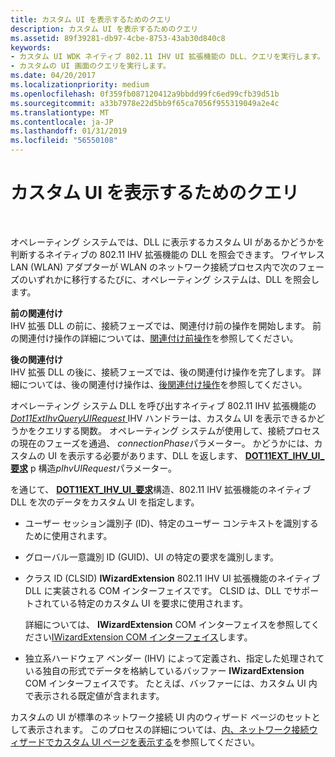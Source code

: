 ```yaml
---
title: カスタム UI を表示するためのクエリ
description: カスタム UI を表示するためのクエリ
ms.assetid: 89f39281-db97-4cbe-8753-43ab30d840c8
keywords:
- カスタム UI WDK ネイティブ 802.11 IHV UI 拡張機能の DLL、クエリを実行します。
- カスタムの UI 画面のクエリを実行します。
ms.date: 04/20/2017
ms.localizationpriority: medium
ms.openlocfilehash: 0f359fb087120412a9bbdd99fc6ed99cfb39d51b
ms.sourcegitcommit: a33b7978e22d5bb9f65ca7056f955319049a2e4c
ms.translationtype: MT
ms.contentlocale: ja-JP
ms.lasthandoff: 01/31/2019
ms.locfileid: "56550108"
---
```

# <a name="querying-for-the-display-of-a-custom-ui"></a>カスタム UI を表示するためのクエリ




 

オペレーティング システムでは、DLL に表示するカスタム UI があるかどうかを判断するネイティブの 802.11 IHV 拡張機能の DLL を照会できます。 ワイヤレス LAN (WLAN) アダプターが WLAN のネットワーク接続プロセス内で次のフェーズのいずれかに移行するたびに、オペレーティング システムは、DLL を照会します。

<a href="" id="pre-association-------"></a>**前の関連付け**   
IHV 拡張 DLL の前に、接続フェーズでは、関連付け前の操作を開始します。 前の関連付け操作の詳細については、[関連付け前操作](pre-association-operations.md)を参照してください。

<a href="" id="post-association-------"></a>**後の関連付け**   
IHV 拡張 DLL の後に、接続フェーズでは、後の関連付け操作を完了します。 詳細については、後の関連付け操作は、[後関連付け操作](post-association-operations.md)を参照してください。

オペレーティング システム DLL を呼び出すネイティブ 802.11 IHV 拡張機能の[ *Dot11ExtIhvQueryUIRequest* ](https://msdn.microsoft.com/library/windows/hardware/ff547507) IHV ハンドラーは、カスタム UI を表示できるかどうかをクエリする関数。 オペレーティング システムが使用して、接続プロセスの現在のフェーズを通過、 *connectionPhase*パラメーター。 かどうかには、カスタムの UI を表示する必要があります、DLL を返します、 [ **DOT11EXT\_IHV\_UI\_要求**](https://msdn.microsoft.com/library/windows/hardware/ff547637) p 構造*pIhvUIRequest*パラメーター。

を通じて、 [ **DOT11EXT\_IHV\_UI\_要求**](https://msdn.microsoft.com/library/windows/hardware/ff547637)構造、802.11 IHV 拡張機能のネイティブ DLL を次のデータをカスタム UI を指定します。

-   ユーザー セッション識別子 (ID)、特定のユーザー コンテキストを識別するために使用されます。

-   グローバル一意識別 ID (GUID)、UI の特定の要求を識別します。

-   クラス ID (CLSID) **IWizardExtension** 802.11 IHV UI 拡張機能のネイティブ DLL に実装される COM インターフェイスです。 CLSID は、DLL でサポートされている特定のカスタム UI を要求に使用されます。

    詳細については、 **IWizardExtension** COM インターフェイスを参照してください[IWizardExtension COM インターフェイス](https://go.microsoft.com/fwlink/p/?linkid=56607)します。

-   独立系ハードウェア ベンダー (IHV) によって定義され、指定した処理されている独自の形式でデータを格納しているバッファー **IWizardExtension** COM インターフェイスです。 たとえば、バッファーには、カスタム UI 内で表示される既定値が含まれます。

カスタムの UI が標準のネットワーク接続 UI 内のウィザード ページのセットとして表示されます。 このプロセスの詳細については、[内、ネットワーク接続ウィザードでカスタム UI ページを表示する](displaying-custom-ui-pages-within-the-network-connection-wizard.md)を参照してください。

 

 





